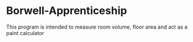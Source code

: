 # Borwell-Apprenticeship
This program is intended to measure room volume, floor area and act as a paint calculator
